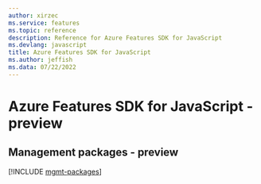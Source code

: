 ```yaml
---
author: xirzec
ms.service: features
ms.topic: reference
description: Reference for Azure Features SDK for JavaScript
ms.devlang: javascript
title: Azure Features SDK for JavaScript
ms.author: jeffish
ms.data: 07/22/2022
---
```

# Azure Features SDK for JavaScript - preview

## Management packages - preview
[!INCLUDE [mgmt-packages](features-mgmt-index.md)]